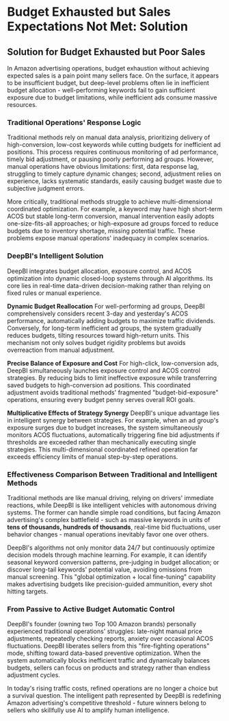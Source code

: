 # Budget Exhausted but Sales Expectations Not Met: Solution

## Solution for Budget Exhausted but Poor Sales

In Amazon advertising operations, budget exhaustion without achieving expected sales is a pain point many sellers face. On the surface, it appears to be insufficient budget, but deep-level problems often lie in inefficient budget allocation - well-performing keywords fail to gain sufficient exposure due to budget limitations, while inefficient ads consume massive resources.

### Traditional Operations' Response Logic

Traditional methods rely on manual data analysis, prioritizing delivery of high-conversion, low-cost keywords while cutting budgets for inefficient ad positions. This process requires continuous monitoring of ad performance, timely bid adjustment, or pausing poorly performing ad groups. However, manual operations have obvious limitations: first, data response lag, struggling to timely capture dynamic changes; second, adjustment relies on experience, lacks systematic standards, easily causing budget waste due to subjective judgment errors.

More critically, traditional methods struggle to achieve multi-dimensional coordinated optimization. For example, a keyword may have high short-term ACOS but stable long-term conversion, manual intervention easily adopts one-size-fits-all approaches; or high-exposure ad groups forced to reduce budgets due to inventory shortage, missing potential traffic. These problems expose manual operations' inadequacy in complex scenarios.

### DeepBI's Intelligent Solution

DeepBI integrates budget allocation, exposure control, and ACOS optimization into dynamic closed-loop systems through AI algorithms. Its core lies in real-time data-driven decision-making rather than relying on fixed rules or manual experience.

**Dynamic Budget Reallocation** For well-performing ad groups, DeepBI comprehensively considers recent 3-day and yesterday's ACOS performance, automatically adding budgets to maximize traffic dividends. Conversely, for long-term inefficient ad groups, the system gradually reduces budgets, tilting resources toward high-return units. This mechanism not only solves budget rigidity problems but avoids overreaction from manual adjustment.

**Precise Balance of Exposure and Cost** For high-click, low-conversion ads, DeepBI simultaneously launches exposure control and ACOS control strategies. By reducing bids to limit ineffective exposure while transferring saved budgets to high-conversion ad positions. This coordinated adjustment avoids traditional methods' fragmented "budget-bid-exposure" operations, ensuring every budget penny serves overall ROI goals.

**Multiplicative Effects of Strategy Synergy** DeepBI's unique advantage lies in intelligent synergy between strategies. For example, when an ad group's exposure surges due to budget increases, the system simultaneously monitors ACOS fluctuations, automatically triggering fine bid adjustments if thresholds are exceeded rather than mechanically executing single strategies. This multi-dimensional coordinated refined operation far exceeds efficiency limits of manual step-by-step operations.

### Effectiveness Comparison Between Traditional and Intelligent Methods

Traditional methods are like manual driving, relying on drivers' immediate reactions, while DeepBI is like intelligent vehicles with autonomous driving systems. The former can handle simple road conditions, but facing Amazon advertising's complex battlefield - such as massive keywords in units of **tens of thousands, hundreds of thousands**, real-time bid fluctuations, user behavior changes - manual operations inevitably favor one over others.

DeepBI's algorithms not only monitor data 24/7 but continuously optimize decision models through machine learning. For example, it can identify seasonal keyword conversion patterns, pre-judging in budget allocation; or discover long-tail keywords' potential value, avoiding omissions from manual screening. This "global optimization + local fine-tuning" capability makes advertising budgets like precision-guided ammunition, every shot hitting targets.

### From Passive to Active Budget Automatic Control

DeepBI's founder (owning two Top 100 Amazon brands) personally experienced traditional operations' struggles: late-night manual price adjustments, repeatedly checking reports, anxiety over occasional ACOS fluctuations. DeepBI liberates sellers from this "fire-fighting operations" mode, shifting toward data-based preventive optimization. When the system automatically blocks inefficient traffic and dynamically balances budgets, sellers can focus on products and strategy rather than endless adjustment cycles.

In today's rising traffic costs, refined operations are no longer a choice but a survival question. The intelligent path represented by DeepBI is redefining Amazon advertising's competitive threshold - future winners belong to sellers who skillfully use AI to amplify human intelligence.
